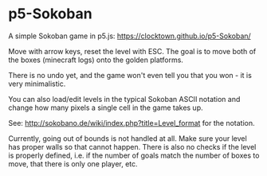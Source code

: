 # p5-Sokoban
A simple Sokoban game in p5.js: https://clocktown.github.io/p5-Sokoban/

Move with arrow keys, reset the level with ESC. The goal is to move both of the boxes (minecraft logs) onto the golden platforms.

There is no undo yet, and the game won't even tell you that you won - it is very minimalistic.

You can also load/edit levels in the typical Sokoban ASCII notation and change how many pixels a single cell in the game takes up.

See: http://sokobano.de/wiki/index.php?title=Level_format for the notation.

Currently, going out of bounds is not handled at all. Make sure your level has proper walls so that cannot happen. There is also no checks if the level is properly defined, i.e. if the number of goals match the number of boxes to move, that there is only one player, etc.
